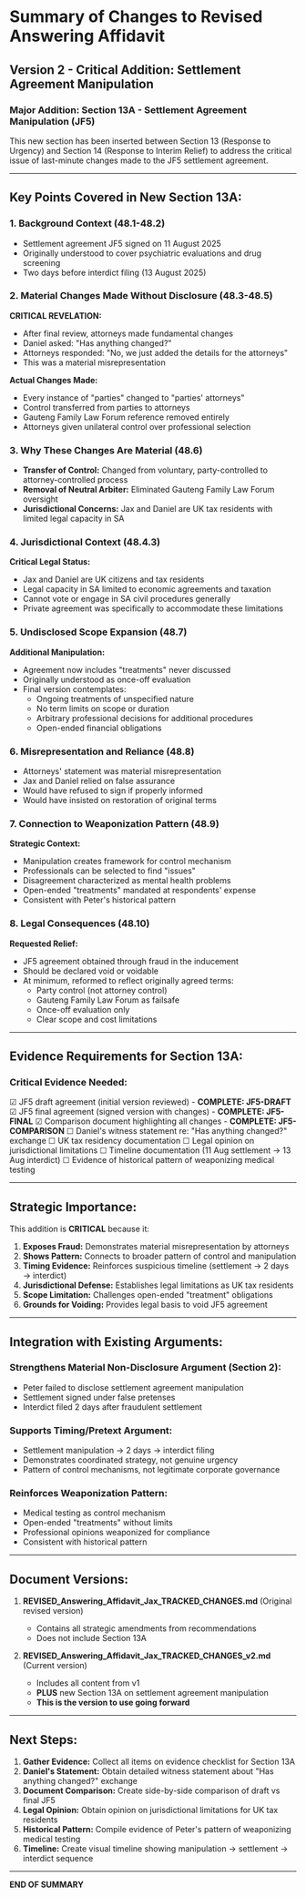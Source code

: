 # Summary of Changes to Revised Answering Affidavit

## Version 2 - Critical Addition: Settlement Agreement Manipulation

### Major Addition: Section 13A - Settlement Agreement Manipulation (JF5)

This new section has been inserted between Section 13 (Response to Urgency) and Section 14 (Response to Interim Relief) to address the critical issue of last-minute changes made to the JF5 settlement agreement.

---

## Key Points Covered in New Section 13A:

### 1. Background Context (48.1-48.2)
- Settlement agreement JF5 signed on 11 August 2025
- Originally understood to cover psychiatric evaluations and drug screening
- Two days before interdict filing (13 August 2025)

### 2. Material Changes Made Without Disclosure (48.3-48.5)
**CRITICAL REVELATION:**
- After final review, attorneys made fundamental changes
- Daniel asked: "Has anything changed?"
- Attorneys responded: "No, we just added the details for the attorneys"
- This was a material misrepresentation

**Actual Changes Made:**
- Every instance of "parties" changed to "parties' attorneys"
- Control transferred from parties to attorneys
- Gauteng Family Law Forum reference removed entirely
- Attorneys given unilateral control over professional selection

### 3. Why These Changes Are Material (48.6)
- **Transfer of Control:** Changed from voluntary, party-controlled to attorney-controlled process
- **Removal of Neutral Arbiter:** Eliminated Gauteng Family Law Forum oversight
- **Jurisdictional Concerns:** Jax and Daniel are UK tax residents with limited legal capacity in SA

### 4. Jurisdictional Context (48.4.3)
**Critical Legal Status:**
- Jax and Daniel are UK citizens and tax residents
- Legal capacity in SA limited to economic agreements and taxation
- Cannot vote or engage in SA civil procedures generally
- Private agreement was specifically to accommodate these limitations

### 5. Undisclosed Scope Expansion (48.7)
**Additional Manipulation:**
- Agreement now includes "treatments" never discussed
- Originally understood as once-off evaluation
- Final version contemplates:
  - Ongoing treatments of unspecified nature
  - No term limits on scope or duration
  - Arbitrary professional decisions for additional procedures
  - Open-ended financial obligations

### 6. Misrepresentation and Reliance (48.8)
- Attorneys' statement was material misrepresentation
- Jax and Daniel relied on false assurance
- Would have refused to sign if properly informed
- Would have insisted on restoration of original terms

### 7. Connection to Weaponization Pattern (48.9)
**Strategic Context:**
- Manipulation creates framework for control mechanism
- Professionals can be selected to find "issues"
- Disagreement characterized as mental health problems
- Open-ended "treatments" mandated at respondents' expense
- Consistent with Peter's historical pattern

### 8. Legal Consequences (48.10)
**Requested Relief:**
- JF5 agreement obtained through fraud in the inducement
- Should be declared void or voidable
- At minimum, reformed to reflect originally agreed terms:
  - Party control (not attorney control)
  - Gauteng Family Law Forum as failsafe
  - Once-off evaluation only
  - Clear scope and cost limitations

---

## Evidence Requirements for Section 13A:

### Critical Evidence Needed:
☑ JF5 draft agreement (initial version reviewed) - **COMPLETE: JF5-DRAFT**
☑ JF5 final agreement (signed version with changes) - **COMPLETE: JF5-FINAL**
☑ Comparison document highlighting all changes - **COMPLETE: JF5-COMPARISON**
☐ Daniel's witness statement re: "Has anything changed?" exchange
☐ UK tax residency documentation
☐ Legal opinion on jurisdictional limitations
☐ Timeline documentation (11 Aug settlement → 13 Aug interdict)
☐ Evidence of historical pattern of weaponizing medical testing

---

## Strategic Importance:

This addition is **CRITICAL** because it:

1. **Exposes Fraud:** Demonstrates material misrepresentation by attorneys
2. **Shows Pattern:** Connects to broader pattern of control and manipulation
3. **Timing Evidence:** Reinforces suspicious timeline (settlement → 2 days → interdict)
4. **Jurisdictional Defense:** Establishes legal limitations as UK tax residents
5. **Scope Limitation:** Challenges open-ended "treatment" obligations
6. **Grounds for Voiding:** Provides legal basis to void JF5 agreement

---

## Integration with Existing Arguments:

### Strengthens Material Non-Disclosure Argument (Section 2):
- Peter failed to disclose settlement agreement manipulation
- Settlement signed under false pretenses
- Interdict filed 2 days after fraudulent settlement

### Supports Timing/Pretext Argument:
- Settlement manipulation → 2 days → interdict filing
- Demonstrates coordinated strategy, not genuine urgency
- Pattern of control mechanisms, not legitimate corporate governance

### Reinforces Weaponization Pattern:
- Medical testing as control mechanism
- Open-ended "treatments" without limits
- Professional opinions weaponized for compliance
- Consistent with historical pattern

---

## Document Versions:

1. **REVISED_Answering_Affidavit_Jax_TRACKED_CHANGES.md** (Original revised version)
   - Contains all strategic amendments from recommendations
   - Does not include Section 13A

2. **REVISED_Answering_Affidavit_Jax_TRACKED_CHANGES_v2.md** (Current version)
   - Includes all content from v1
   - **PLUS** new Section 13A on settlement agreement manipulation
   - **This is the version to use going forward**

---

## Next Steps:

1. **Gather Evidence:** Collect all items on evidence checklist for Section 13A
2. **Daniel's Statement:** Obtain detailed witness statement about "Has anything changed?" exchange
3. **Document Comparison:** Create side-by-side comparison of draft vs final JF5
4. **Legal Opinion:** Obtain opinion on jurisdictional limitations for UK tax residents
5. **Historical Pattern:** Compile evidence of Peter's pattern of weaponizing medical testing
6. **Timeline:** Create visual timeline showing manipulation → settlement → interdict sequence

---

**END OF SUMMARY**
